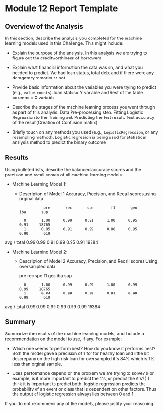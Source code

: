 
# Module 12 Report Template

## Overview of the Analysis

In this section, describe the analysis you completed for the machine learning models used in this Challenge. This might include:

* Explain the purpose of the analysis.
In this analysis we are trying to figure out the creditworthiness of borrowers

* Explain what financial information the data was on, and what you needed to predict.
We had loan status, total debt and if there were any derogatory remarks or not

* Provide basic information about the variables you were trying to predict (e.g., `value_counts`).
loan status= Y variable and Rest of the table columns = X variable

* Describe the stages of the machine learning process you went through as part of this analysis.
Data Pre-processing step.
Fitting Logistic Regression to the Training set.
Predicting the test result.
Test accuracy of the result(Creation of Confusion matrix)

* Briefly touch on any methods you used (e.g., `LogisticRegression`, or any resampling method).
Logistic regresion is being used for statistical analysis method to predict the binary outcome

## Results

Using bulleted lists, describe the balanced accuracy scores and the precision and recall scores of all machine learning models.

* Machine Learning Model 1:
  * Description of Model 1 Accuracy, Precision, and Recall scores.using orginal data

                   pre       rec       spe        f1       geo       iba       sup

          0       1.00      0.99      0.91      1.00      0.95      0.91     18765
          1       0.85      0.91      0.99      0.88      0.95      0.90       619

avg / total       0.99      0.99      0.91      0.99      0.95      0.91     19384


* Machine Learning Model 2:
  * Description of Model 2 Accuracy, Precision, and Recall scores.Using oversampled data
  
    pre       rec       spe        f1       geo       iba       sup

          0       1.00      0.99      0.99      1.00      0.99      0.99     18765
          1       0.84      0.99      0.99      0.91      0.99      0.99       619

avg / total       0.99      0.99      0.99      0.99      0.99      0.99     19384


## Summary

Summarize the results of the machine learning models, and include a recommendation on the model to use, if any. For example:
* Which one seems to perform best? How do you know it performs best?
Both the model gave a precision of 1 for for healthy loan and little bit descrepany on the high risk loan for oversampled it's 84% which is 1% less than orginal sample.

* Does performance depend on the problem we are trying to solve? (For example, is it more important to predict the `1`'s, or predict the `0`'s? )
I think it is important to predict both. logistic regression predicts the probability of an event or class that is dependent on other factors. Thus the output of logistic regression always lies between 0 and 1

If you do not recommend any of the models, please justify your reasoning.